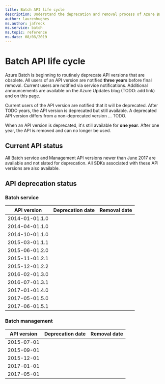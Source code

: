 ```yaml
---
title: Batch API life cycle
description: Understand the deprecation and removal process of Azure Batch API versions.
author: laurenhughes
ms.author: jafreck
ms.service: batch
ms.topic: reference
ms.date: 08/08/2019
---
```


# Batch API life cycle

Azure Batch is beginning to routinely deprecate API versions that are obsolete. All users of an API version are notified **three years** before final removal. Current users are notified via service notifications. Additional announcements are available on the Azure Updates blog (TODO: add link) and on this page.

Current users of the API version are notified that it will be deprecated. After TODO years, the API version is deprecated but still available. A deprecated API version differs from a non-deprecated version ... TODO. 

When an API version is deprecated, it's still available for **one year**. After one year, the API is removed and can no longer be used.

## Current API status

All Batch service and Management API versions newer than June 2017 are available and not slated for deprecation. All SDKs associated with these API versions are also available.

## API deprecation status

### Batch service

| API version | Deprecation date | Removal date |
|-------------|------------------|--------------|
| 2014-01-01.1.0 |    |    |
| 2014-04-01.1.0 |    |    |
| 2014-10-01.1.0 |    |    |
| 2015-03-01.1.1 |    |    |
| 2015-06-01.2.0 |    |    |
| 2015-11-01.2.1 |    |    |
| 2015-12-01.2.2 |    |    |
| 2016-02-01.3.0 |    |    |
| 2016-07-01.3.1 |    |    |
| 2017-01-01.4.0 |    |    |
| 2017-05-01.5.0 |    |    |
| 2017-06-01.5.1 |    |    |

### Batch management

| API version | Deprecation date | Removal date |
|-------------|------------------|--------------|
| 2015-07-01  |    |    |
| 2015-09-01  |    |    |
| 2015-12-01  |    |    |
| 2017-01-01  |    |    |
| 2017-05-01  |    |    |
